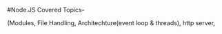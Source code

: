 #Node.JS Covered Topics-

  (Modules, File Handling, Architechture(event loop & threads), http server,
